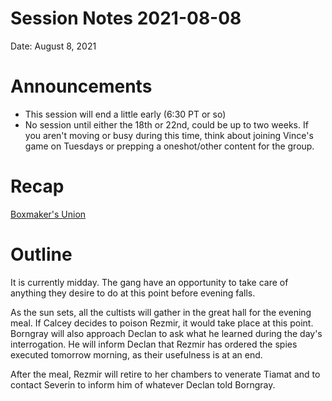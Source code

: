 # Session Notes 2021-08-08

Date: August 8, 2021

# Announcements

- This session will end a little early (6:30 PT or so)
- No session until either the 18th or 22nd, could be up to two weeks. If you aren't moving or busy during this time, think about joining Vince's game on Tuesdays or prepping a oneshot/other content for the group.

# Recap

[Boxmaker's Union](../Adventure%20Log/Boxmaker's%20Union.md) 

# Outline

It is currently midday. The gang have an opportunity to take care of anything they desire to do at this point before evening falls.

As the sun sets, all the cultists will gather in the great hall for the evening meal. If Calcey decides to poison Rezmir, it would take place at this point. Borngray will also approach Declan to ask what he learned during the day's interrogation. He will inform Declan that Rezmir has ordered the spies executed tomorrow morning, as their usefulness is at an end. 

After the meal, Rezmir will retire to her chambers to venerate Tiamat and to contact Severin to inform him of whatever Declan told Borngray.